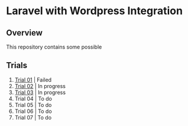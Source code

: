 # Laravel with Wordpress Integration

## Overview

This repository contains some possible

## Trials

1. [Trial 01](trial-01) | Failed
2. [Trial 02](trial-02) | In progress
3. [Trial 03](trial-03) | In progress
4. Trial 04 | To do
5. Trial 05 | To do
6. Trial 06 | To do
7. Trial 07 | To do
